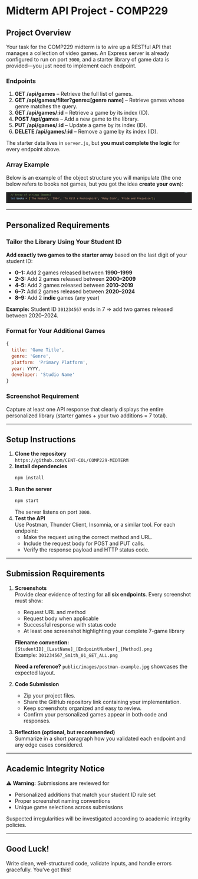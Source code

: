 # Midterm API Project - COMP229

## Project Overview
Your task for the COMP229 midterm is to wire up a RESTful API that manages a collection of video games. An Express server is already configured to run on port `3000`, and a starter library of game data is provided—you just need to implement each endpoint.

### Endpoints
1. **GET /api/games** – Retrieve the full list of games.
2. **GET /api/games/filter?genre=[genre name]** – Retrieve games whose genre matches the query.
3. **GET /api/games/:id** – Retrieve a game by its index (ID).
4. **POST /api/games** – Add a new game to the library.
5. **PUT /api/games/:id** – Update a game by its index (ID).
6. **DELETE /api/games/:id** – Remove a game by its index (ID).

The starter data lives in `server.js`, but **you must complete the logic** for every endpoint above.

### Array Example
Below is an example of the object structure you will manipulate (the one below refers to books not games, but you got the idea **create your own**):

![Array Example](public/images/array-example.jpg)

---

## Personalized Requirements

### Tailor the Library Using Your Student ID
**Add exactly two games to the starter array** based on the last digit of your student ID:
- **0–1:** Add 2 games released between **1990–1999**
- **2–3:** Add 2 games released between **2000–2009**
- **4–5:** Add 2 games released between **2010–2019**
- **6–7:** Add 2 games released between **2020–2024**
- **8–9:** Add 2 **indie** games (any year)

**Example:** Student ID `301234567` ends in 7 ⇒ add two games released between 2020–2024.

### Format for Your Additional Games
```javascript
{
  title: 'Game Title',
  genre: 'Genre',
  platform: 'Primary Platform',
  year: YYYY,
  developer: 'Studio Name'
}
```

### Screenshot Requirement
Capture at least one API response that clearly displays the entire personalized library (starter games + your two additions = 7 total).

---

## Setup Instructions

1. **Clone the repository**  
   `https://github.com/CENT-COL/COMP229-MIDTERM`
2. **Install dependencies**  
   ```bash
   npm install
   ```
3. **Run the server**  
   ```bash
   npm start
   ```
   The server listens on port `3000`.
4. **Test the API**  
   Use Postman, Thunder Client, Insomnia, or a similar tool. For each endpoint:
   - Make the request using the correct method and URL.
   - Include the request body for POST and PUT calls.
   - Verify the response payload and HTTP status code.

---

## Submission Requirements

1. **Screenshots**  
   Provide clear evidence of testing for **all six endpoints**. Every screenshot must show:
   - Request URL and method
   - Request body when applicable
   - Successful response with status code
   - At least one screenshot highlighting your complete 7-game library

   **Filename convention:** `[StudentID]_[LastName]_[EndpointNumber]_[Method].png`  
   Example: `301234567_Smith_01_GET_ALL.png`

   **Need a reference?** `public/images/postman-example.jpg` showcases the expected layout.

2. **Code Submission**  
   - Zip your project files.
   - Share the GitHub repository link containing your implementation.
   - Keep screenshots organized and easy to review.
   - Confirm your personalized games appear in both code and responses.

3. **Reflection (optional, but recommended)**  
   Summarize in a short paragraph how you validated each endpoint and any edge cases considered.

---

## Academic Integrity Notice
⚠️ **Warning:** Submissions are reviewed for
- Personalized additions that match your student ID rule set
- Proper screenshot naming conventions
- Unique game selections across submissions

Suspected irregularities will be investigated according to academic integrity policies.

---

## Good Luck!
Write clean, well-structured code, validate inputs, and handle errors gracefully. You’ve got this!
